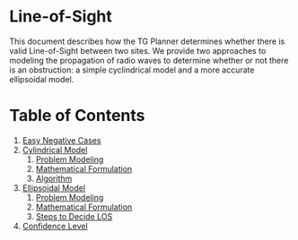 # Line-of-Sight

This document describes how the TG Planner determines whether there is valid
Line-of-Sight between two sites. We provide two approaches to modeling the
propagation of radio waves to determine whether or not there is an obstruction:
a simple cyclindrical model and a more accurate ellipsoidal model.

# Table of Contents
1. [Easy Negative Cases](Easy_Negative_Cases.md)
2. [Cylindrical Model](Cylindrical_Model.md)
   1. [Problem Modeling](Cylindrical_Model.md#problem-modeling)
   2. [Mathematical Formulation](Cylindrical_Model.md#mathematical-formulation)
   3. [Algorithm](Cylindrical_Model.md#algorithm)
3. [Ellipsoidal Model](Ellipsoidal_Model.md)
   1. [Problem Modeling](Ellipsoidal_Model.md#problem-modeling)
   2. [Mathematical Formulation](Ellipsoidal_Model.md#mathematical-formulation)
   3. [Steps to Decide LOS](Ellipsoidal_Model.md#steps-to-decide-los)
4. [Confidence Level](Confidence_Level.md)
